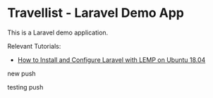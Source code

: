 # Travellist - Laravel Demo App

This is a Laravel demo application.

Relevant Tutorials:

- [How to Install and Configure Laravel with LEMP on Ubuntu 18.04](https://www.digitalocean.com/community/tutorials/how-to-install-and-configure-laravel-with-lemp-on-ubuntu-18-04)

new push 


testing push